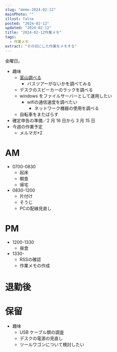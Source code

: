 ```yaml
---
slug: "memo-2024-02-12"
mainPhoto: ""
illust: false
posted: "2024-02-12"
updated: "2024-02-12"
title: "2024-02-12作業メモ"
tags:
  - 作業メモ
extract: "その日にした作業をメモする"
---
```


金曜日。

- 趣味
  - [富山調べる](https://docs.google.com/document/d/1JdWkhu_hqXsHblQaPn_yJxKrzq-jvxeymWYBfapRKBU/edit#heading=h.88gi7qwvidj8)
    - バスツアーがないかを調べてみる
  - デスクのスピーカーのラックを調べる
  - windows をファイルサーバーとして運用したい
    - wifiの通信速度を調べたい
      - ネットワーク機器の使用を調べる
  - 自転車をまたばらす
- 確定申告の準備／2 月 16 日から 3 月 15 日
- 今週の作業予定
  - メルマガ\*2

# AM

- 0700-0830
  - 起床
  - 朝食
  - 帰宅
- 0830-1200
  - 片付け
  - そうじ
  - PCの配線見直し

# PM

- 1200-1330
  - 昼食
- 1330-
  - RSSの確認
  - 作業メモの作成

# 退勤後


# 保留

- 趣味
  - USB ケーブル類の調査
  - デスクの電源の見直し
  - ツールワゴンについて検討したい